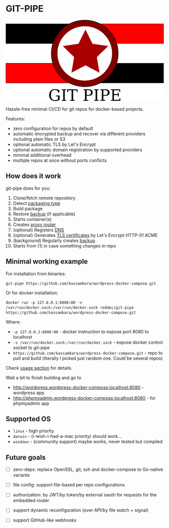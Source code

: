 # GIT-PIPE

![logo](_docs/logo.png?raw=true)


Hassle-free minimal CI/CD for git repos for docker-based projects.

Features:

* zero configuration for repos by default
* automatic encrypted backup and recover via different providers including plain files or S3
* optional automatic TLS by Let's Encrypt
* optional automatic domain registration by supported providers
* minimal additional overhead
* multiple repos at once without ports conflicts

## How does it work

git-pipe does for you:

1. Clone/fetch remote repository
2. Detect [packaging type](#supported-repo-types)
3. Build package
4. Restore [backup](#backup) (if applicable)
5. Starts container(s)
6. Creates [proxy router](#router)
7. (optional) Registers [DNS](#supported-providers)
8. (optional) Generates [TLS certificates](#run) by Let's Encrypt HTTP-01 ACME
9. (background) Regularly creates [backup](#backup)
10. Starts from (1) in case something changes in repo

## Minimal working example

For installation from binaries:

    git-pipe https://github.com/kassambara/wordpress-docker-compose.git

Or for docker installation:

    docker run -p 127.0.0.1:8080:80 -v /var/run/docker.sock:/var/run/docker.sock reddec/git-pipe https://github.com/kassambara/wordpress-docker-compose.git

Where:

* `-p 127.0.0.1:8080:80` - docker instruction to expose port 8080 to localhost
* `-v /var/run/docker.sock:/var/run/docker.sock` - expose docker control socket to git-pipe
* `https://github.com/kassambara/wordpress-docker-compose.git` - repo to pull and build (literally I picked just random
  one. Could be several repos)

Check [usage section](#usage) for details.

Wait a bit to finish building and go to

* http://wordpress.wordpress-docker-compose.localhost:8080 - wordpress app
* http://phpmyadmin.wordpress-docker-compose.localhost:8080 - for phpmyadmin app



## Supported OS

* `linux` - high priority
* `darwin` - (i-wish-i-had-a-mac priority) should work...
* `windows` - (community support) maybe works, never tested but compiled

## Future goals

* [ ] zero-deps: replace OpenSSL, git, ssh and docker-compose to Go-native variants
* [ ] file config: support file-based per repo configurations
* [ ] authorization: by JWT/by token/by external oauth for requests for the embedded router
* [ ] support dynamic reconfiguration (over API/by file watch + signal)
* [ ] support GitHub-like webhooks

